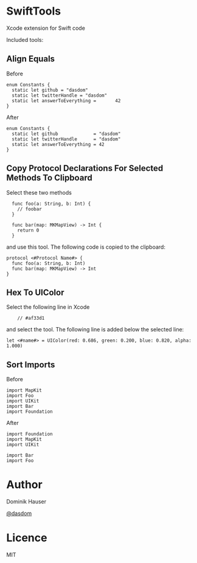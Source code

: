 # SwiftTools
Xcode extension for Swift code

Included tools:

## Align Equals

Before

```
enum Constants {
  static let github = "dasdom"
  static let twitterHandle = "dasdom"
  static let answerToEverything =       42
}
```

After

```
enum Constants {
  static let github             = "dasdom"
  static let twitterHandle      = "dasdom"
  static let answerToEverything = 42
}
```

## Copy Protocol Declarations For Selected Methods To Clipboard

Select these two methods

```
  func foo(a: String, b: Int) {
    // foobar
  }
  
  func bar(map: MKMapView) -> Int {
    return 0
  }
```

and use this tool. The following code is copied to the clipboard:

```
protocol <#Protocol Name#> {
  func foo(a: String, b: Int)
  func bar(map: MKMapView) -> Int
}
```

## Hex To UIColor

Select the following line in Xcode

```
    // #af33d1
```

and select the tool. The following line is added below the selected line:

```
let <#name#> = UIColor(red: 0.686, green: 0.200, blue: 0.820, alpha: 1.000)
```

## Sort Imports

Before

```
import MapKit
import Foo
import UIKit
import Bar
import Foundation
```

After

```
import Foundation
import MapKit
import UIKit

import Bar
import Foo
```

# Author

Dominik Hauser

[@dasdom](https://twitter.com/dasdom)

# Licence

MIT
